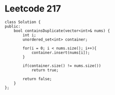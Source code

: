 # Leetcode 217
    class Solution {
    public:
        bool containsDuplicate(vector<int>& nums) {
            int i;
            unordered_set<int> container;

            for(i = 0; i < nums.size(); i++){
                container.insert(nums[i]);    
            }

            if(container.size() != nums.size())
                return true;

            return false;
        }
    };
